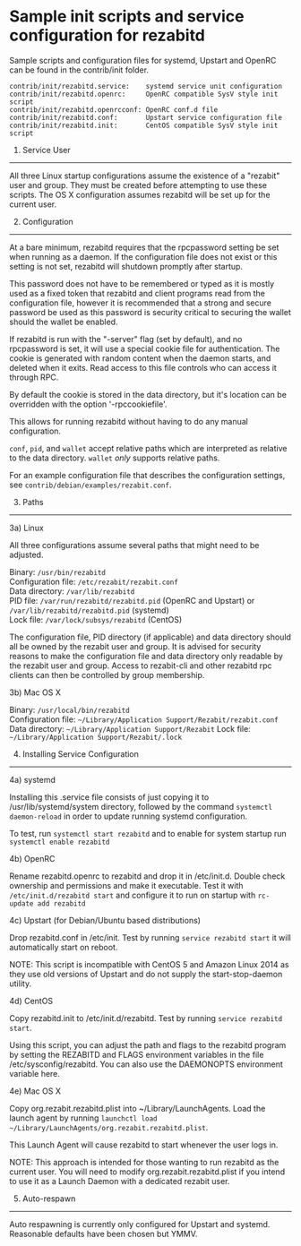 Sample init scripts and service configuration for rezabitd
==========================================================

Sample scripts and configuration files for systemd, Upstart and OpenRC
can be found in the contrib/init folder.

    contrib/init/rezabitd.service:    systemd service unit configuration
    contrib/init/rezabitd.openrc:     OpenRC compatible SysV style init script
    contrib/init/rezabitd.openrcconf: OpenRC conf.d file
    contrib/init/rezabitd.conf:       Upstart service configuration file
    contrib/init/rezabitd.init:       CentOS compatible SysV style init script

1. Service User
---------------------------------

All three Linux startup configurations assume the existence of a "rezabit" user
and group.  They must be created before attempting to use these scripts.
The OS X configuration assumes rezabitd will be set up for the current user.

2. Configuration
---------------------------------

At a bare minimum, rezabitd requires that the rpcpassword setting be set
when running as a daemon.  If the configuration file does not exist or this
setting is not set, rezabitd will shutdown promptly after startup.

This password does not have to be remembered or typed as it is mostly used
as a fixed token that rezabitd and client programs read from the configuration
file, however it is recommended that a strong and secure password be used
as this password is security critical to securing the wallet should the
wallet be enabled.

If rezabitd is run with the "-server" flag (set by default), and no rpcpassword is set,
it will use a special cookie file for authentication. The cookie is generated with random
content when the daemon starts, and deleted when it exits. Read access to this file
controls who can access it through RPC.

By default the cookie is stored in the data directory, but it's location can be overridden
with the option '-rpccookiefile'.

This allows for running rezabitd without having to do any manual configuration.

`conf`, `pid`, and `wallet` accept relative paths which are interpreted as
relative to the data directory. `wallet` *only* supports relative paths.

For an example configuration file that describes the configuration settings,
see `contrib/debian/examples/rezabit.conf`.

3. Paths
---------------------------------

3a) Linux

All three configurations assume several paths that might need to be adjusted.

Binary:              `/usr/bin/rezabitd`  
Configuration file:  `/etc/rezabit/rezabit.conf`  
Data directory:      `/var/lib/rezabitd`  
PID file:            `/var/run/rezabitd/rezabitd.pid` (OpenRC and Upstart) or `/var/lib/rezabitd/rezabitd.pid` (systemd)  
Lock file:           `/var/lock/subsys/rezabitd` (CentOS)  

The configuration file, PID directory (if applicable) and data directory
should all be owned by the rezabit user and group.  It is advised for security
reasons to make the configuration file and data directory only readable by the
rezabit user and group.  Access to rezabit-cli and other rezabitd rpc clients
can then be controlled by group membership.

3b) Mac OS X

Binary:              `/usr/local/bin/rezabitd`  
Configuration file:  `~/Library/Application Support/Rezabit/rezabit.conf`  
Data directory:      `~/Library/Application Support/Rezabit`
Lock file:           `~/Library/Application Support/Rezabit/.lock`

4. Installing Service Configuration
-----------------------------------

4a) systemd

Installing this .service file consists of just copying it to
/usr/lib/systemd/system directory, followed by the command
`systemctl daemon-reload` in order to update running systemd configuration.

To test, run `systemctl start rezabitd` and to enable for system startup run
`systemctl enable rezabitd`

4b) OpenRC

Rename rezabitd.openrc to rezabitd and drop it in /etc/init.d.  Double
check ownership and permissions and make it executable.  Test it with
`/etc/init.d/rezabitd start` and configure it to run on startup with
`rc-update add rezabitd`

4c) Upstart (for Debian/Ubuntu based distributions)

Drop rezabitd.conf in /etc/init.  Test by running `service rezabitd start`
it will automatically start on reboot.

NOTE: This script is incompatible with CentOS 5 and Amazon Linux 2014 as they
use old versions of Upstart and do not supply the start-stop-daemon utility.

4d) CentOS

Copy rezabitd.init to /etc/init.d/rezabitd. Test by running `service rezabitd start`.

Using this script, you can adjust the path and flags to the rezabitd program by
setting the REZABITD and FLAGS environment variables in the file
/etc/sysconfig/rezabitd. You can also use the DAEMONOPTS environment variable here.

4e) Mac OS X

Copy org.rezabit.rezabitd.plist into ~/Library/LaunchAgents. Load the launch agent by
running `launchctl load ~/Library/LaunchAgents/org.rezabit.rezabitd.plist`.

This Launch Agent will cause rezabitd to start whenever the user logs in.

NOTE: This approach is intended for those wanting to run rezabitd as the current user.
You will need to modify org.rezabit.rezabitd.plist if you intend to use it as a
Launch Daemon with a dedicated rezabit user.

5. Auto-respawn
-----------------------------------

Auto respawning is currently only configured for Upstart and systemd.
Reasonable defaults have been chosen but YMMV.

